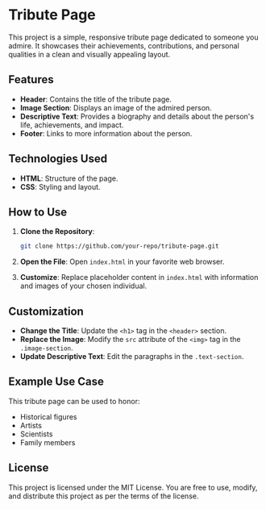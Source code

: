 # Tribute Page

This project is a simple, responsive tribute page dedicated to someone you admire. It showcases their achievements, contributions, and personal qualities in a clean and visually appealing layout.

## Features

- **Header**: Contains the title of the tribute page.
- **Image Section**: Displays an image of the admired person.
- **Descriptive Text**: Provides a biography and details about the person's life, achievements, and impact.
- **Footer**: Links to more information about the person.

## Technologies Used

- **HTML**: Structure of the page.
- **CSS**: Styling and layout.

## How to Use

1. **Clone the Repository**: 
   ```bash
   git clone https://github.com/your-repo/tribute-page.git
   ```

2. **Open the File**: Open `index.html` in your favorite web browser.

3. **Customize**: Replace placeholder content in `index.html` with information and images of your chosen individual.

## Customization

- **Change the Title**: Update the `<h1>` tag in the `<header>` section.
- **Replace the Image**: Modify the `src` attribute of the `<img>` tag in the `.image-section`.
- **Update Descriptive Text**: Edit the paragraphs in the `.text-section`.

## Example Use Case

This tribute page can be used to honor:

- Historical figures
- Artists
- Scientists
- Family members

## License

This project is licensed under the MIT License. You are free to use, modify, and distribute this project as per the terms of the license.

